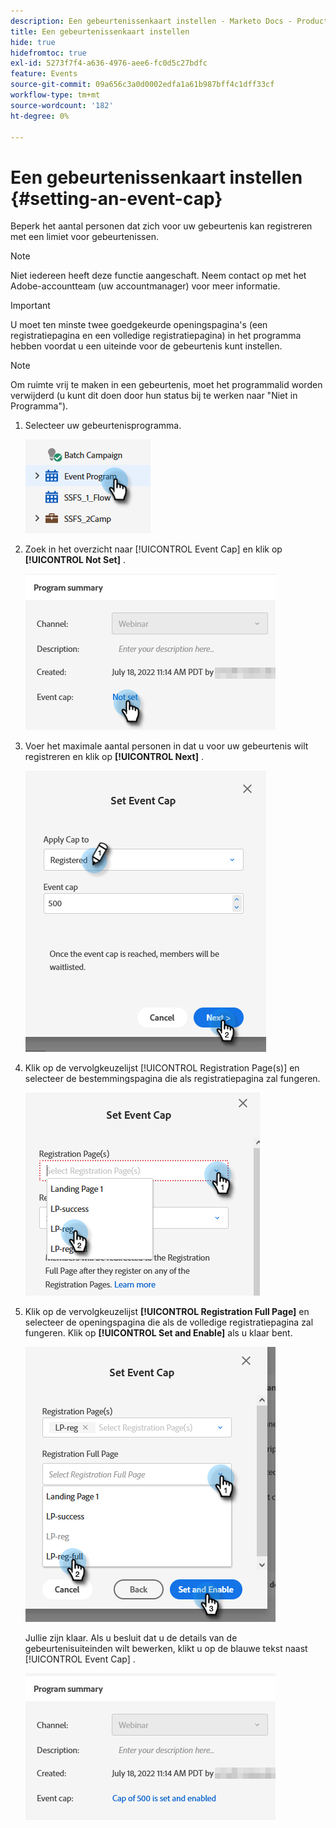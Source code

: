 ```yaml
---
description: Een gebeurtenissenkaart instellen - Marketo Docs - Productdocumentatie
title: Een gebeurtenissenkaart instellen
hide: true
hidefromtoc: true
exl-id: 5273f7f4-a636-4976-aee6-fc0d5c27bdfc
feature: Events
source-git-commit: 09a656c3a0d0002edfa1a61b987bff4c1dff33cf
workflow-type: tm+mt
source-wordcount: '182'
ht-degree: 0%

---
```


# Een gebeurtenissenkaart instellen {#setting-an-event-cap}

Beperk het aantal personen dat zich voor uw gebeurtenis kan registreren met een limiet voor gebeurtenissen.

>[!NOTE]
>
>Niet iedereen heeft deze functie aangeschaft. Neem contact op met het Adobe-accountteam (uw accountmanager) voor meer informatie.

>[!IMPORTANT]
>U moet ten minste twee goedgekeurde openingspagina&#39;s (een registratiepagina en een volledige registratiepagina) in het programma hebben voordat u een uiteinde voor de gebeurtenis kunt instellen.

>[!NOTE]
>
>Om ruimte vrij te maken in een gebeurtenis, moet het programmalid worden verwijderd (u kunt dit doen door hun status bij te werken naar &quot;Niet in Programma&quot;).

1. Selecteer uw gebeurtenisprogramma.

   ![](assets/setting-an-event-cap-1.png)

1. Zoek in het overzicht naar [!UICONTROL Event Cap] en klik op **[!UICONTROL Not Set]** .

   ![](assets/setting-an-event-cap-2.png)

1. Voer het maximale aantal personen in dat u voor uw gebeurtenis wilt registreren en klik op **[!UICONTROL Next]** .

   ![](assets/setting-an-event-cap-3.png)

1. Klik op de vervolgkeuzelijst [!UICONTROL Registration Page(s)] en selecteer de bestemmingspagina die als registratiepagina zal fungeren.

   ![](assets/setting-an-event-cap-4.png)

1. Klik op de vervolgkeuzelijst **[!UICONTROL Registration Full Page]** en selecteer de openingspagina die als de volledige registratiepagina zal fungeren. Klik op **[!UICONTROL Set and Enable]** als u klaar bent.

   ![](assets/setting-an-event-cap-5.png)

   Jullie zijn klaar. Als u besluit dat u de details van de gebeurtenisuiteinden wilt bewerken, klikt u op de blauwe tekst naast [!UICONTROL Event Cap] .

   ![](assets/setting-an-event-cap-6.png)
